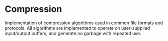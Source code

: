 # Compression

Implementation of compression algorithms used in common file formats and protocols. All algorithms are implemented to operate on user-supplied input/output buffers, and generate no garbage with repeated use.
